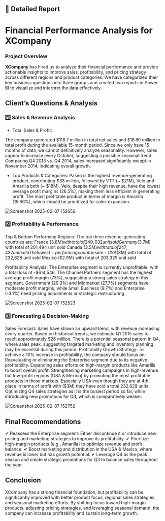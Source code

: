 ## 📄 Detailed Report

# Financial Performance Analysis for XCompany
### **Project Overview**
**XCompany** has hired us to analyze their financial performance and provide actionable insights to improve sales, profitability, and pricing strategy across different regions and product categories.
We have categorized their key business questions into three groups and created two reports in Power BI to visualize and interpret the data effectively.

## Client’s Questions & Analysis
### 1️⃣ Sales & Revenue Analysis
* Total Sales & Profit:
  
The company generated $118.7 million in total net sales and $16.89 million in total profit during the available 15-month period.
Since we only have 15 months of data, we cannot definitively analyze seasonality. However, sales appear to increase every October, suggesting a possible seasonal trend.
Comparing Q4 2013 vs. Q4 2014, sales increased significantly except in November 2014, indicating overall growth.
* Top Products & Categories:
Paseo is the highest revenue-generating product, contributing $33 million, followed by VTT (~ $21M), Velo and Amarilla both (~ $18M).
Velo, despite their high revenue, have the lowest average profit margins (26.5%), making them less efficient in generating profit.
The most profitable product in terms of margin is Amarilla (15.86%), which should be prioritized for sales expansion.

![Screenshot 2025-02-07 152656](https://github.com/user-attachments/assets/4b96bf22-bce0-42ce-9253-c549ae09ddea)


### 2️⃣ Profitability & Performance
Top & Bottom Performing Regions:
The top three revenue-generating countries are:
France ($3.8M) with total of 240,932 unit sold
Germany ($3.7M) with total of 201,494 unit sold
Canada ($3.5M) with total of 247,427 unit sold
The lowest-performing countries are:
USA ($3M) with total of 232,628 unit sold
Mexico ($2.9M) with total of 203,325 unit sold

Profitability Analysis:
The Enterprise segment is currently unprofitable, with a total loss of -$614,546.
The Channel Partners segment has the highest average profit margin (73%), suggesting a strong sales strategy in this segment.
Government (29.3%) and Midmarket (27.7%) segments have moderate profit margins, while Small Business (9.7%) and Enterprise (-3.1%) need pricing adjustments or strategic restructuring.

![Screenshot 2025-02-07 152523](https://github.com/user-attachments/assets/15b4737e-c23a-40c0-9c22-b91e0bad8a92)

### 3️⃣ Forecasting & Decision-Making
Sales Forecast:
Sales have shown an upward trend, with revenue increasing every quarter.
Based on historical trends, we estimate Q1 2015 sales to reach approximately $26 million.
There is a potential seasonal pattern in Q4, where sales peak, suggesting targeted marketing and inventory planning may be essential during this period.
Profitability Growth Strategy:
To achieve a 10% increase in profitability, the company should focus on:
Reevaluating or eliminating the Enterprise segment due to its negative profitability.
Expanding sales efforts on high-margin products like Amarilla to boost overall profit.
Strengthening marketing campaigns in high-revenue but low-profit regions (USA & Mexico) by promoting the most profitable products in those markets. Especially USA even though they are at 4th place in terms of profit with ($3M) they have sold a total 232,628 units.
Optimizing Q4 sales strategies as it is the busiest period so far, while introducing new promotions for Q3, which is comparatively weaker.

![Screenshot 2025-02-07 152752](https://github.com/user-attachments/assets/703b6923-9248-4596-a310-4225f7134220)

## **Final Recommendations**
✔ Reassess the Enterprise segment: Either discontinue it or introduce new pricing and marketing strategies to improve its profitability.
✔ Prioritize high-margin products (e.g., Amarilla) to optimize revenue and profit balance.
✔ Boost marketing and distribution in the USA & Mexico, where revenue is lower but has growth potential.
✔ Leverage Q4 as the peak season and create strategic promotions for Q3 to balance sales throughout the year.

## **Conclusion**
XCompany has a strong financial foundation, but profitability can be significantly improved with better product focus, regional sales strategies, and seasonal marketing efforts. By shifting focus toward high-margin products, adjusting pricing strategies, and leveraging seasonal demand, the company can increase profitability and sustain long-term growth.


